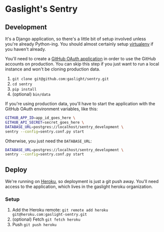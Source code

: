 # Gaslight's Sentry

## Development

It's a Django application, so there's a little bit of setup involved
unless you're already Python-ing. You should almost certainly setup
[virtualenv](http://virtualenv.readthedocs.org/en/latest/) if you haven't
already.

You'll need to create a [GitHub OAuth application][ghapp] in order to use the
GitHub accounts on production. You can skip this step if you just want
to run a local instance and won't be cloning production data.

1. `git clone git@github.com:gaslight/sentry.git`
1. `cd sentry`
1. `pip install`
1. (optional) `bin/data`

If you're using production data, you'll have to start the application
with the GitHub OAuth environment variables, like this:

```sh
GITHUB_APP_ID=app_id_goes_here \
GITHUB_API_SECRET=secret_goes_here \
DATABASE_URL=postgres://localhost/sentry_development \
sentry --config=sentry.conf.py start
```

Otherwise, you just need the `DATABASE_URL`:

```sh
DATABASE_URL=postgres://localhost/sentry_development \
sentry --config=sentry.conf.py start
```

## Deploy

We're running on [Heroku](https://sentry.gaslight.co), so deployment is
just a git push away. You'll need access to the application, which lives
in the gaslight heroku organization.

### Setup

1. Add the Heroku remote:
  `git remote add heroku git@heroku.com:gaslight-sentry.git`
1. (optional) Fetch
  `git fetch heroku`
1. Push
  `git push heroku`

[ghapp]: https://github.com/settings/applications/

